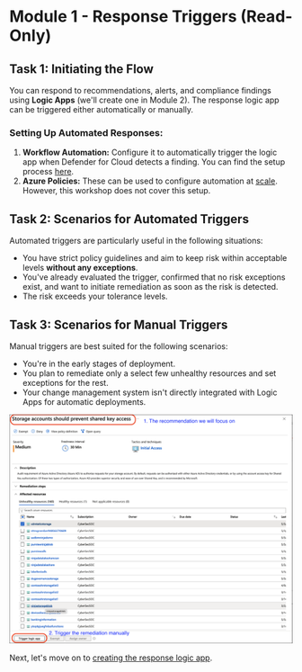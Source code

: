 # **Module 1 - Response Triggers (Read-Only)**

## Task 1: Initiating the Flow

You can respond to recommendations, alerts, and compliance findings using **Logic Apps** (we'll create one in Module 2). The response logic app can be triggered either automatically or manually.

### Setting Up Automated Responses:

1. **Workflow Automation:** Configure it to automatically trigger the logic app when Defender for Cloud detects a finding. You can find the setup process [here](https://learn.microsoft.com/en-us/azure/defender-for-cloud/workflow-automation).
2. **Azure Policies:** These can be used to configure automation at [scale](https://learn.microsoft.com/en-us/azure/defender-for-cloud/workflow-automation#configure-workflow-automation-at-scale). However, this workshop does not cover this setup.

## Task 2: Scenarios for Automated Triggers

Automated triggers are particularly useful in the following situations:

- You have strict policy guidelines and aim to keep risk within acceptable levels **without any exceptions**.
- You've already evaluated the trigger, confirmed that no risk exceptions exist, and want to initiate remediation as soon as the risk is detected.
- The risk exceeds your tolerance levels.

## Task 3: Scenarios for Manual Triggers

Manual triggers are best suited for the following scenarios:

- You're in the early stages of deployment.
- You plan to remediate only a select few unhealthy resources and set exceptions for the rest.
- Your change management system isn't directly integrated with Logic Apps for automatic deployments.

![Workshop Focus](./images/recommendation-manual-trigger.png "Focus areas for the workshop and manual trigger")

Next, let's move on to [creating the response logic app](./Module%202%20-%20Writing%20Logic%20App.md).